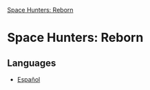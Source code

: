 [Space Hunters: Reborn](/static/img/01.png)

# Space Hunters: Reborn

## Languages
- [Español](./Docs/Esp/indice.md)
